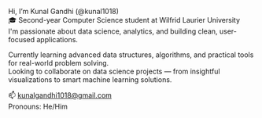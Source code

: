 Hi, I’m Kunal Gandhi (@kunal1018)  
🎓 Second-year Computer Science student at Wilfrid Laurier University  
I'm passionate about data science, analytics, and building clean, user-focused applications.  

Currently learning advanced data structures, algorithms, and practical tools for real-world problem solving.  
Looking to collaborate on data science projects — from insightful visualizations to smart machine learning solutions.  

📫 kunalgandhi1018@gmail.com  
Pronouns: He/Him
